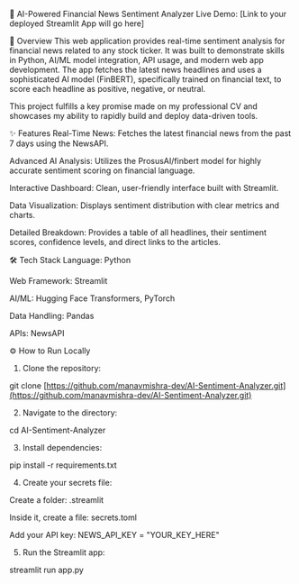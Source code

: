 🤖 AI-Powered Financial News Sentiment Analyzer
Live Demo: [Link to your deployed Streamlit App will go here]

🚀 Overview
This web application provides real-time sentiment analysis for financial news related to any stock ticker. It was built to demonstrate skills in Python, AI/ML model integration, API usage, and modern web app development. The app fetches the latest news headlines and uses a sophisticated AI model (FinBERT), specifically trained on financial text, to score each headline as positive, negative, or neutral.

This project fulfills a key promise made on my professional CV and showcases my ability to rapidly build and deploy data-driven tools.

✨ Features
Real-Time News: Fetches the latest financial news from the past 7 days using the NewsAPI.

Advanced AI Analysis: Utilizes the ProsusAI/finbert model for highly accurate sentiment scoring on financial language.

Interactive Dashboard: Clean, user-friendly interface built with Streamlit.

Data Visualization: Displays sentiment distribution with clear metrics and charts.

Detailed Breakdown: Provides a table of all headlines, their sentiment scores, confidence levels, and direct links to the articles.

🛠️ Tech Stack
Language: Python

Web Framework: Streamlit

AI/ML: Hugging Face Transformers, PyTorch

Data Handling: Pandas

APIs: NewsAPI

⚙️ How to Run Locally
1. Clone the repository:

git clone [https://github.com/manavmishra-dev/AI-Sentiment-Analyzer.git](https://github.com/manavmishra-dev/AI-Sentiment-Analyzer.git)

2. Navigate to the directory:

cd AI-Sentiment-Analyzer

3. Install dependencies:

pip install -r requirements.txt

4. Create your secrets file:

Create a folder: .streamlit

Inside it, create a file: secrets.toml

Add your API key: NEWS_API_KEY = "YOUR_KEY_HERE"

5. Run the Streamlit app:

streamlit run app.py
